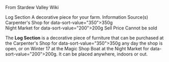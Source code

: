 From Stardew Valley Wiki

Log Section A decorative piece for your farm. Information Source(s) Carpenter's Shop for data-sort-value="350"&gt;350g  
Night Market for data-sort-value="200"&gt;200g Sell Price Cannot be sold

The **Log Section** is a decorative piece of furniture that can be purchased at the Carpenter's Shop for data-sort-value="350"&gt;350g any day the shop is open, or on Winter 17 at the Magic Shop Boat at the Night Market for data-sort-value="200"&gt;200g. It can be placed anywhere, indoors or out.